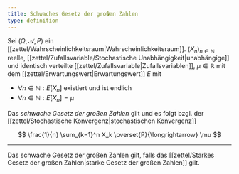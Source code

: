 ```yaml
---
title: Schwaches Gesetz der gro�en Zahlen
type: definition
---
```


Sei $(\Omega, \mathcal{A}, P)$ ein [[zettel/Wahrscheinlichkeitsraum|Wahrscheinlichkeitsraum]]. $(X_n)_{n \in \mathbb{N}}$ reelle, [[zettel/Zufallsvariable/Stochastische Unabhängigkeit|unabhängige]] und identisch verteilte [[zettel/Zufallsvariable|Zufallsvariablen]], $\mu \in \mathbb{R}$ mit dem [[zettel/Erwartungswert|Erwartungswert]] $E$ mit
- $\forall n \in \mathbb{N} : E[X_n]$ existiert und ist endlich
- $\forall n \in \mathbb{N} : E[X_n] = \mu$

Das *schwache Gesetz der großen Zahlen* gilt und es folgt bzgl. der [[zettel/Stochastische Konvergenz|stochastischen Konvergenz]]

$$
	\frac{1}{n} \sum_{k=1}^n X_k \overset{P}{\longrightarrow} \mu
$$

---

Das schwache Gesetz der großen Zahlen gilt, falls das [[zettel/Starkes Gesetz der großen Zahlen|starke Gesetz der großen Zahlen]] gilt.
